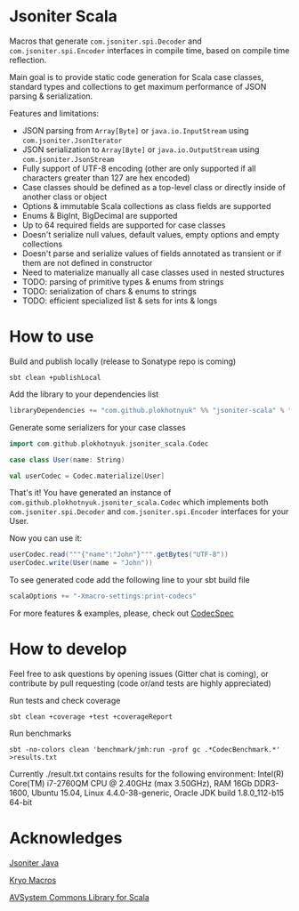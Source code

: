 # Jsoniter Scala

Macros that generate `com.jsoniter.spi.Decoder` and `com.jsoniter.spi.Encoder` interfaces in compile time,
based on compile time reflection.

Main goal is to provide static code generation for Scala case classes, standard types and collections
to get maximum performance of JSON parsing & serialization.

Features and limitations:
- JSON parsing from `Array[Byte]` or `java.io.InputStream` using `com.jsoniter.JsonIterator`
- JSON serialization to `Array[Byte]` or `java.io.OutputStream` using `com.jsoniter.JsonStream`
- Fully support of UTF-8 encoding (other are only supported if all characters greater than 127 are hex encoded)
- Case classes should be defined as a top-level class or directly inside of another class or object
- Options & immutable Scala collections as class fields are supported
- Enums & BigInt, BigDecimal are supported
- Up to 64 required fields are supported for case classes
- Doesn't serialize null values, default values, empty options and empty collections
- Doesn't parse and serialize values of fields annotated as transient or if them are not defined in constructor
- Need to materialize manually all case classes used in nested structures
- TODO: parsing of primitive types & enums from strings
- TODO: serialization of chars & enums to strings
- TODO: efficient specialized list & sets for ints & longs


How to use
===========

Build and publish locally (release to Sonatype repo is coming)

```
sbt clean +publishLocal
```

Add the library to your dependencies list

```scala
libraryDependencies += "com.github.plokhotnyuk" %% "jsoniter-scala" % "0.1-SNAPSHOT"
```

Generate some serializers for your case classes
    
```scala
import com.github.plokhotnyuk.jsoniter_scala.Codec

case class User(name: String)

val userCodec = Codec.materialize[User]
```

That's it! You have generated an instance of `com.github.plokhotnyuk.jsoniter_scala.Codec` which implements both
`com.jsoniter.spi.Decoder` and `com.jsoniter.spi.Encoder` interfaces for your User.

Now you can use it:

```scala
userCodec.read("""{"name":"John"}""".getBytes("UTF-8"))
userCodec.write(User(name = "John"))
```

To see generated code add the following line to your sbt build file

```scala
scalaOptions += "-Xmacro-settings:print-codecs"
```

For more features & examples, please, check out
[CodecSpec](https://github.com/plokhotnyuk/jsoniter-scala/tree/master/src/test/scala/com/plokhotnyuk/jsoniter_scala/CodecSpec.scala)


How to develop
==============

Feel free to ask questions by opening issues (Gitter chat is coming), or contribute by pull requesting (code or/and tests are highly appreciated)

Run tests and check coverage

```
sbt clean +coverage +test +coverageReport
```

Run benchmarks

```
sbt -no-colors clean 'benchmark/jmh:run -prof gc .*CodecBenchmark.*' >results.txt
```

Currently ./result.txt contains results for the following environment:
Intel(R) Core(TM) i7-2760QM CPU @ 2.40GHz (max 3.50GHz), RAM 16Gb DDR3-1600, Ubuntu 15.04, Linux 4.4.0-38-generic, Oracle JDK build 1.8.0_112-b15 64-bit


Acknowledges
=============

[Jsoniter Java](https://github.com/json-iterator/java)

[Kryo Macros](https://github.com/evolution-gaming/kryo-macros)

[AVSystem Commons Library for Scala](https://github.com/AVSystem/scala-commons)